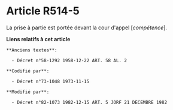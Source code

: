 # Article R514-5

La prise à partie est portée devant la cour d'appel [*compétence*].

**Liens relatifs à cet article**

	**Anciens textes**:

	  - Décret n°58-1292 1958-12-22 ART. 58 AL. 2

	**Codifié par**:

	  - Décret n°73-1048 1973-11-15

	**Modifié par**:

	  - Décret n°82-1073 1982-12-15 ART. 5 JORF 21 DECEMBRE 1982
